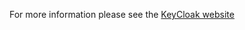 For more information please see the <a href="http://keycloak.jboss.org/" target="keycloak">KeyCloak website</a>
